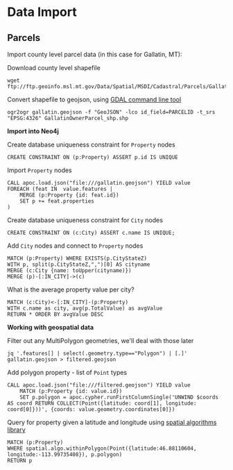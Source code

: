 # Data Import

## Parcels

Import county level parcel data (in this case for Gallatin, MT):

Download county level shapefile

```shell
wget ftp://ftp.geoinfo.msl.mt.gov/Data/Spatial/MSDI/Cadastral/Parcels/Gallatin/GallatinOwnerParcel_shp.zip
```

Convert shapefile to geojson, using [GDAL command line tool](https://gdal.org/index.html)

```shell
ogr2ogr gallatin.geojson -f "GeoJSON" -lco id_field=PARCELID -t_srs "EPSG:4326" GallatinOwnerParcel_shp.shp
```

**Import into Neo4j**

Create database uniqueness constraint for `Property` nodes

```cypher
CREATE CONSTRAINT ON (p:Property) ASSERT p.id IS UNIQUE
```

Import `Property` nodes

```cypher
CALL apoc.load.json("file:///gallatin.geojson") YIELD value
FOREACH (feat IN  value.features |
    MERGE (p:Property {id: feat.id})
    SET p += feat.properties
)
```

Create database uniqueness constraint for `City` nodes

```cypher
CREATE CONSTRAINT ON (c:City) ASSERT c.name IS UNIQUE;
```

Add `City` nodes and connect to `Property` nodes

```cypher
MATCH (p:Property) WHERE EXISTS(p.CityStateZ)
WITH p, split(p.CityStateZ,",")[0] AS cityname
MERGE (c:City {name: toUpper(cityname)})
MERGE (p)-[:IN_CITY]->(c)
```

What is the average property value per city?

```cypher
MATCH (c:City)<-[:IN_CITY]-(p:Property)
WITH c.name as city, avg(p.TotalValue) as avgValue
RETURN * ORDER BY avgValue DESC
```

**Working with geospatial data**


Filter out any MultiPolygon geometries, we'll deal with those later

```shell
jq '.features[] | select(.geometry.type=="Polygon") | [.]' gallatin.geojson > filtered.geojson
```

Add polygon property - list of `Point` types

```cypher
CALL apoc.load.json("file:///filtered.geojson") YIELD value
    MATCH (p:Property {id: value.id})
    SET p.polygon = apoc.cypher.runFirstColumnSingle('UNWIND $coords AS coord RETURN COLLECT(Point({latitude: coord[1], longitude: coord[0]}))', {coords: value.geometry.coordinates[0]})
```

Query for property given a latitude and longitude using [spatial algorithms library](https://github.com/neo4j-contrib/spatial-algorithms/)

```cypher
MATCH (p:Property)
WHERE spatial.algo.withinPolygon(Point({latitude:46.88110604, longitude:-113.99735408}), p.polygon)
RETURN p
```
